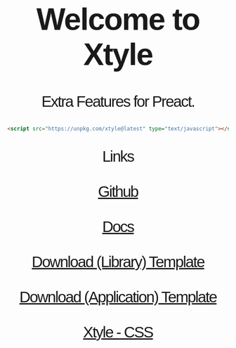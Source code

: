 <h1 style="font-size: 5em; letter-spacing: -2px; font-family: Georgia, sans-serif;" align="center">
   Welcome to <strong>Xtyle</strong>
</h1>

<p align="center" style="font-size: 2.5em; letter-spacing: -2px; font-family: Georgia, sans-serif;" >
    Extra Features for Preact.
</p>

```html
<script src="https://unpkg.com/xtyle@latest" type="text/javascript"></script>
```

<p
  align="center"
  style="font-size: 2.5em; letter-spacing: -2px; font-family: Georgia, sans-serif;"
>
  Links
  <br /><br />
  <a href="https://github.com/hlop3z/xtyle" target="_blank"> Github </a>
  <br /><br />
  <a href="https://hlop3z.github.io/xtyle/" target="_blank"> Docs </a>
  <br /><br />
  <a
    href="https://github.com/hlop3z/xtyle/raw/main/getting-started/xtyle-ts-lib.zip"
    target="_blank"
  >
    Download (Library) Template
  </a>
  <br /><br />
  <a
    href="https://github.com/hlop3z/xtyle/raw/main/getting-started/xtyle-ts-app.zip"
    target="_blank"
  >
    Download (Application) Template
  </a>
  <br /><br />
  <a href="https://github.com/hlop3z/xtyle-css" target="_blank">Xtyle - CSS</a>
</p>
